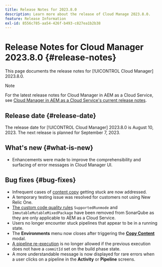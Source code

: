 ```yaml
---
title: Release Notes for 2023.8.0
description: Learn more about the release of Cloud Manage 2023.8.0.
feature: Release Information
exl-id: 8556c785-aa54-426f-b493-c827ea1b2b38
---
```

# Release Notes for Cloud Manager 2023.8.0 {#release-notes}

This page documents the release notes for [!UICONTROL Cloud Manager] 2023.8.0.

>[!NOTE]
>
>For the latest release notes for Cloud Manager in AEM as a Cloud Service, see [Cloud Manager in AEM as a Cloud Service's current release notes](https://experienceleague.adobe.com/en/docs/experience-manager-cloud-service/content/release-notes/cloud-manager/current).

## Release date {#release-date}

The release date for [!UICONTROL Cloud Manager] 2023.8.0 is August 10, 2023. The next release is planned for September 7, 2023.

## What's new {#what-is-new}

* Enhancements were made to improve the comprehensibility and surfacing of error messages in Cloud Manager UI.

## Bug fixes {#bug-fixes}

* Infrequent cases of [content copy](/help/using/content-copy.md) getting stuck are now addressed.
* A temporary testing issue was resolved for customers not using New Relic One.
* [The custom code quality rules](/help/using/custom-code-quality-rules.md) `SupportedRunmode` and `ImmutableMutableMixedPackage` have been removed from SonarQube as they are only applicable to AEM as a Cloud Service.
* Users no longer encounter stuck pipelines that appear to be in a running state.
* The **Environments** menu now closes after triggering the **[Copy Content](/help/using/content-copy.md)** modal.
* [A pipeline re-execution](/help/using/code-deployment.md#reexecute-deployment) is no longer allowed if the previous execution does not have a `commitId` set on the build phase state.
* A more understandable message is now displayed for rare errors when a user clicks on a pipeline in the **Activity** or **Pipeline** screens.
